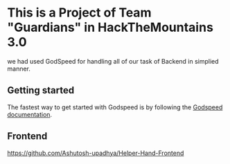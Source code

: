 # This is a Project of Team "Guardians" in HackTheMountains 3.0 
we had used GodSpeed for handling all of our task of Backend in simplied manner. 

## Getting started
The fastest way to get started with Godspeed is by following the [Godspeed documentation](https://www.godspeed.systems/).

## Frontend
https://github.com/Ashutosh-upadhya/Helper-Hand-Frontend
